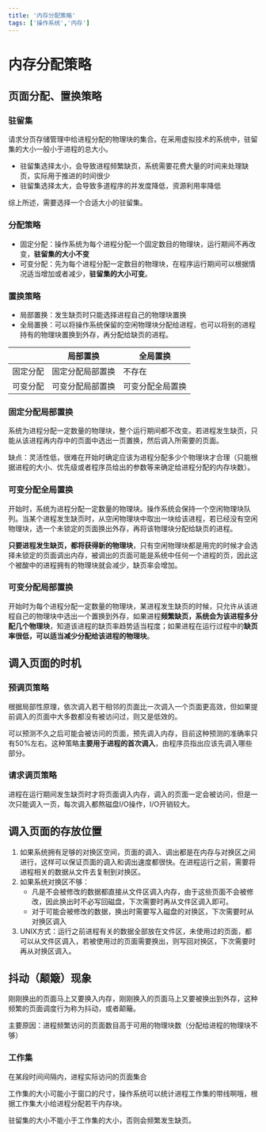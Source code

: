 ```yaml
---
title: '内存分配策略'
tags: ['操作系统','内存']
---
```

# 内存分配策略

## 页面分配、置换策略

### 驻留集

请求分页存储管理中给进程分配的物理块的集合。在采用虚拟技术的系统中，驻留集的大小一般小于进程的总大小。

- 驻留集选择太小，会导致进程频繁缺页，系统需要花费大量的时间来处理缺页，实际用于推进的时间很少
- 驻留集选择太大，会导致多道程序的并发度降低，资源利用率降低

综上所述，需要选择一个合适大小的驻留集。

### 分配策略

- 固定分配：操作系统为每个进程分配一个固定数目的物理块，运行期间不再改变，**驻留集的大小不变**
- 可变分配：先为每个进程分配一定数目的物理块，在程序运行期间可以根据情况适当增加或者减少，**驻留集的大小可变**。

### 置换策略

- 局部置换：发生缺页时只能选择进程自己的物理块置换
- 全局置换：可以将操作系统保留的空闲物理块分配给进程，也可以将别的进程持有的物理块置换到外存，再分配给缺页的进程。 

|          | 局部置换         | 全局置换         |
| -------- | ---------------- | ---------------- |
| 固定分配 | 固定分配局部置换 | 不存在           |
| 可变分配 | 可变分配局部置换 | 可变分配全局置换 |

### 固定分配局部置换

系统为进程分配一定数量的物理块，整个运行期间都不改变。若进程发生缺页，只能从该进程再内存中的页面中选出一页置换，然后调入所需要的页面。

缺点：灵活性低，很难在开始时确定应该为进程分配多少个物理块才合理（只能根据进程的大小、优先级或者程序员给出的参数等来确定给进程分配的内存块数）。

### 可变分配全局置换

开始时，系统为进程分配一定数量的物理块。操作系统会保持一个空闲物理块队列。当某个进程发生缺页时，从空闲物理块中取出一块给该进程，若已经没有空闲物理块，选一个未锁定的页面换出外存，再将该物理块分配给缺页的进程。

**只要进程发生缺页，都将获得新的物理块**，只有空闲物理块都是用完的时候才会选择未锁定的页面调出内存，被调出的页面可能是系统中任何一个进程的页，因此这个被酸中的进程拥有的物理块就会减少，缺页率会增加。

### 可变分配局部置换

开始时为每个进程分配一定数量的物理块，某进程发生缺页的时候，只允许从该进程自己的物理块中选出一个置换到外存，如果进程**频繁缺页，系统会为该进程多分配几个物理块**，知道该进程的缺页率趋势适当程度；如果进程在运行过程中的**缺页率很低，可以适当减少分配给该进程的物理块**。

## 调入页面的时机

### 预调页策略

根据局部性原理，依次调入若干相邻的页面比一次调入一个页面更高效，但如果提前调入的页面中大多数都没有被访问过，则又是低效的。

可以预测不久之后可能会被访问的页面，预先调入内存，目前这种预测的准确率只有50%左右。这种策略**主要用于进程的首次调入**，由程序员指出应该先调入哪些部分。

### 请求调页策略

进程在运行期间发生缺页时才将页面调入内存，调入的页面一定会被访问，但是一次只能调入一页，每次调入都熬磁盘I/O操作，I/O开销较大。

## 调入页面的存放位置

1. 如果系统拥有足够的对换区空间，页面的调入、调出都是在内存与对换区之间进行，这样可以保证页面的调入和调出速度都很快。在进程运行之前，需要将进程相关的数据从文件去复制到对换区。
2. 如果系统对换区不够：
   - 凡是不会被修改的数据都直接从文件区调入内存，由于这些页面不会被修改，因此换出时不必写回磁盘，下次需要时再从文件区调入即可。
   - 对于可能会被修改的数据，换出时需要写入磁盘的对换区，下次需要时从对换区调入
3. UNIX方式：运行之前进程有关的数据全部放在文件区，未使用过的页面，都可以从文件区调入，若被使用过的页面需要换出，则写回对换区，下次需要时再从对换区调入。

## 抖动（颠簸）现象

刚刚换出的页面马上又要换入内存，刚刚换入的页面马上又要被换出到外存，这种频繁的页面调度行为称为抖动，或者颠簸。

主要原因：进程频繁访问的页面数目高于可用的物理块数（分配给进程的物理块不够）

### 工作集

在某段时间间隔内，进程实际访问的页面集合

工作集的大小可能小于窗口的尺寸，操作系统可以统计进程工作集的带线啊哦，根据工作集大小给进程分配若干内存块。

驻留集的大小不能小于工作集的大小，否则会频繁发生缺页。
